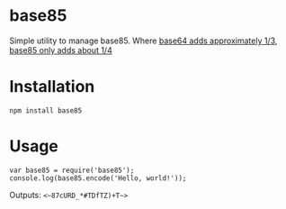 base85
======

Simple utility to manage base85. Where [base64 adds approximately 1/3][Base64],
[base85 only adds about 1/4][Base85]

Installation
============

    npm install base85


Usage
=====

    var base85 = require('base85');
    console.log(base85.encode('Hello, world!'));

Outputs: `<~87cURD_*#TDfTZ)+T~>`

[Base64]: http://en.wikipedia.org/wiki/Base64
[Base85]: http://en.wikipedia.org/wiki/Ascii85
